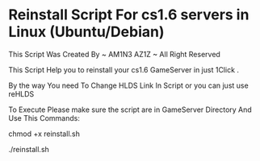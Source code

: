 # Reinstall Script For cs1.6 servers in Linux (Ubuntu/Debian)

This Script Was Created By ~ AM1N3 AZ1Z ~ All Right Reserved 

This Script Help you to reinstall your cs1.6 GameServer in just 1Click .

By the way You need To Change HLDS Link In Script or you can just use reHLDS

To Execute Please make sure the script are in GameServer Directory And Use This Commands:


chmod +x reinstall.sh

./reinstall.sh
